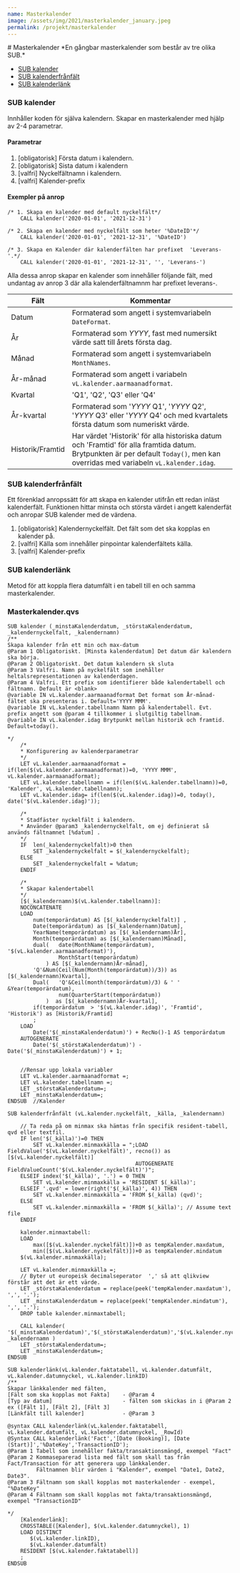 ```yaml
---
name: Masterkalender
image: /assets/img/2021/masterkalender_january.jpeg
permalink: /projekt/masterkalender
---
```

<a class="qlik-icon-edit-script"/>
# <a class="qicon-calendar"/> Masterkalender
*En gångbar masterkalender som består av tre olika SUB.*

* [SUB kalender](#sub-kalender) 
* [SUB kalenderfrånfält](#sub-kalenderfrånfält)
* [SUB kalenderlänk](#sub-kalenderlänk)

### SUB kalender
Innhåller koden för själva kalendern. Skapar en masterkalender med hjälp av 2-4 parametrar.
   
#### Parametrar
1. [obligatorisk] Första datum i kalendern. 
2. [obligatorisk] Sista datum i kalendern
3. [valfri] Nyckelfältnamn i kalendern.
4. [valfri] Kalender-prefix

#### Exempler på anrop

```qve 
/* 1. Skapa en kalender med default nyckelfält*/	
	CALL kalender('2020-01-01', '2021-12-31')

/* 2. Skapa en kalender med nyckelfält som heter '%DateID'*/ 
	CALL kalender('2020-01-01', '2021-12-31', '%DateID')

/* 3. Skapa en Kalender där kalenderfälten har prefixet  'Leverans-'.*/ 
	CALL kalender('2020-01-01', '2021-12-31', '', 'Leverans-')
```

Alla dessa anrop skapar en kalender som innehåller följande fält, med undantag av anrop 3 där alla kalenderfältnamnm har prefixet leverans-. 

| Fält            | Kommentar|
| --------------- | ----------|
| Datum           | Formaterad som angett i systemvariabeln `DateFormat`.
| År              | Formaterad som _YYYY_, fast med numersikt värde satt till årets första dag.|
| Månad           | Formaterad som angett i systemvariabeln `MonthNames`.
| År-månad        | Formaterad som angett i variabeln `vL.kalender.aarmaanadformat`.
| Kvartal         | 'Q1', 'Q2', 'Q3' eller 'Q4'
| År-kvartal      | Formaterad som '_YYYY_ Q1', '_YYYY_ Q2', '_YYYY_ Q3' eller '_YYYY_ Q4' och med kvartalets första datum som numeriskt värde.|
| Historik/Framtid| Har värdet 'Historik' för alla historiska datum och  'Framtid' för alla framtida datum. Brytpunkten är per default `Today()`, men kan overridas med variabeln `vL.kalender.idag`.

### SUB kalenderfrånfält
Ett förenklad anropssätt för att skapa en kalender utifrån ett redan inläst kalenderfält. Funktionen hittar minsta och största värdet i angett kalenderfät och anropar SUB kalender med de värdena.

1. [obligatorisk] Kalendernyckelfält. Det fält som det ska kopplas en kalender på.
2. [valfri] Källa som innehåller pinpointar kalenderfältets källa. 
4. [valfri] Kalender-prefix




### SUB kalenderlänk
Metod för att koppla flera datumfält i en tabell till en och samma masterkalender. 

### Masterkalender.qvs

```qvs
SUB kalender (_minstaKalenderdatum, _störstaKalenderdatum, _kalendernyckelfalt, _kalendernamn)
/**
Skapa kalender från ett min och max-datum
@Param 1 Obligatoriskt. [Minsta kalenderdatum] Det datum där kalendern ska börja.
@Param 2 Obligatoriskt. Det datum kalendern sk sluta
@Param 3 Valfri. Namn på nyckelfält som inehåller heltalsrepresentationen av kalenderdagen.
@Param 4 Valfri. Ett prefix som identifierer både kalendertabell och fältnamn. Default är <blank>
@variable IN vL.kalender.aarmaanadformat Det format som År-månad-fältet ska presenteras i. Default='YYYY MMM'.
@variable IN vL.kalender.tabellnamn Namn på kalendertabell. Evt. prefix angett som @param 4 tillkommer i slutgiltig tabellnam.
@variable IN vL.kalender.idag Brytpunkt mellan historik och framtid.  Default=today().

*/
	/*
	* Konfigurering av kalenderparametrar
	*/
	LET vL.kalender.aarmaanadformat = if(len($(vL.kalender.aarmaanadformat))=0, 'YYYY MMM', vL.kalender.aarmaanadformat);
	LET vL.kalender.tabellnamn = if(len($(vL.kalender.tabellnamn))=0, 'Kalender', vL.kalender.tabellnamn);
	LET vL.kalender.idag= if(len($(vL.kalender.idag))=0, today(), date('$(vL.kalender.idag)'));

	/*
	* Stadfäster nyckelfält i kalendern. 
	* Använder @param3 _kalendernyckelfalt, om ej definierat så används fältnamnet [%datum] .
	*/
	IF 	len(_kalendernyckelfalt)>0 then
		SET _kalendernyckelfalt = $(_kalendernyckelfalt);
	ELSE
		SET _kalendernyckelfalt = %datum;
	ENDIF 
	
	/* 
	* Skapar kalendertabell
	*/
	[$(_kalendernamn)$(vL.kalender.tabellnamn)]:
	NOCONCATENATE
	LOAD
		num(temporärdatum) AS [$(_kalendernyckelfalt)] ,
		Date(temporärdatum) as [$(_kalendernamn)Datum],
		YearName(temporärdatum) as [$(_kalendernamn)År],
		Month(temporärdatum) as [$(_kalendernamn)Månad],
		dual(	date(MonthName(temporärdatum), '$(vL.kalender.aarmaanadformat)'),
				MonthStart(temporärdatum)
			) AS [$(_kalendernamn)År-månad],
		'Q'&Num(Ceil(Num(Month(temporärdatum))/3)) as [$(_kalendernamn)Kvartal],
		Dual(	'Q'&Ceil(month(temporärdatum)/3) & ' ' &Year(temporärdatum), 
				num(QuarterStart(temporärdatum))
			)  as [$(_kalendernamn)År-kvartal],
		if(temporärdatum  > '$(vL.kalender.idag)', 'Framtid', 'Historik') as [Historik/Framtid]
		;
	LOAD
		Date('$(_minstaKalenderdatum)') + RecNo()-1 AS temporärdatum
	AUTOGENERATE
		Date('$(_störstaKalenderdatum)') - Date('$(_minstaKalenderdatum)') + 1;


	//Rensar upp lokala variabler
	LET vL.kalender.aarmaanadformat =;
	LET vL.kalender.tabellnamn =;
	LET _störstaKalenderdatum=;
	LET _minstaKalenderdatum=;
ENDSUB  //Kalender

SUB kalenderfrånfält (vL.kalender.nyckelfält, _källa, _kalendernamn)

	// Ta reda på om minmax ska hämtas från specifik resident-tabell, qvd eller textfil.
	IF len('$(_källa)')=0 THEN
		SET vL.kalender.minmaxkälla = ";LOAD FieldValue('$(vL.kalender.nyckelfält)', recno()) as [$(vL.kalender.nyckelfält)] 
										AUTOGENERATE FieldValueCount('$(vL.kalender.nyckelfält)')";
	ELSEIF index('$(_källa)', '.') = 0 THEN
		SET vL.kalender.minmaxkälla = 'RESIDENT $(_källa)';
	ELSEIF '.qvd' = lower(right('$(_källa)', 4)) THEN
		SET vL.kalender.minmaxkälla = 'FROM $(_källa) (qvd)';
	ELSE
		SET vL.kalender.minmaxkälla = 'FROM $(_källa)';	// Assume text file
	ENDIF

	kalender.minmaxtabell:
	LOAD
		max([$(vL.kalender.nyckelfält)])+0 as tempKalender.maxdatum,
		min([$(vL.kalender.nyckelfält)])+0 as tempKalender.mindatum	
	$(vL.kalender.minmaxkälla);

	LET vL.kalender.minmaxkälla =;
	// Byter ut europeisk decimalseperator  ',' så att qlikview förstår att det är ett värde.
	LET _störstaKalenderdatum = replace(peek('tempKalender.maxdatum'), ',', '.');
	LET _minstaKalenderdatum = replace(peek('tempKalender.mindatum'), ',', '.');
	DROP table kalender.minmaxtabell;

	CALL kalender( '$(_minstaKalenderdatum)','$(_störstaKalenderdatum)','$(vL.kalender.nyckelfält)', _kalendernamn )
	LET _störstaKalenderdatum=;
	LET _minstaKalenderdatum=;
ENDSUB

SUB kalenderlänk(vL.kalender.faktatabell, vL.kalender.datumfält, vL.kalender.datumnyckel, vL.kalender.linkID)
/**
Skapar länkkalender med fälten, 
[Fält som ska kopplas mot Fakta] 	- @Param 4
[Typ av datum] 						- fälten som skickas in i @Param 2 ex ([Fält 1], [Fält 2], [Fält 3]
[Länkfält till kalender] 			- @Param 3

@syntax CALL kalenderlänk(vL.kalender.faktatabell, vL.kalender.datumfält, vL.kalender.datumnyckel, _RowId)
@Syntax CALL kalenderlänk('Fact','[Date (Booking)], [Date (Start)]','%DateKey','TransactionID');
@Param 1 Tabell som innehåller fakta/transaktionsmängd, exempel "Fact"
@Param 2 Kommaseparerad lista med fält som skall tas från Fact/Transaction för att generera upp länkkalender. 
		 Fältnamnen blir värden i "Kalender", exempel "Date1, Date2, Date3".
@Param 3 Fältnamn som skall kopplas mot masterkalender - exempel, "%DateKey"
@Param 4 Fältnamn som skall kopplas mot fakta/transaktionsmängd, exempel "TransactionID"

*/
    [Kalenderlänk]:
    CROSSTABLE([Kalender], $(vL.kalender.datumnyckel), 1)
    LOAD DISTINCT
       $(vL.kalender.linkID),
       $(vL.kalender.datumfält)
    RESIDENT [$(vL.kalender.faktatabell)]
    ;
ENDSUB
```